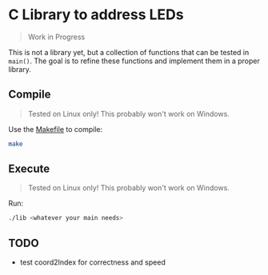 # C Library to address LEDs 

> Work in Progress

This is not a library yet, but a collection of functions that can be tested in `main()`. The goal is to refine these functions and implement them in a proper library.

## Compile

> Tested on Linux only! This probably won't work on Windows.

Use the [Makefile](./Makefile) to compile:

```bash
make
```

## Execute

> Tested on Linux only! This probably won't work on Windows.

Run: 

```bash
./lib <whatever your main needs>
```

## TODO

- test coord2Index for correctness and speed
